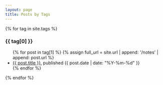 ```yaml
---
layout: page
title: Posts by Tags
---
```

{% for tag in site.tags %}
  <h3>{{ tag[0] }}</h3>
  <ul>
    {% for post in tag[1] %}
              {% assign full_url = site.url | append: '/notes' | append: post.url %}
          <li><a href="{{ full_url }}">{{ post.title }}</a>, published {{ post.date | date: "%Y-%m-%d" }}</li>
    {% endfor %}
  </ul>
{% endfor %}
